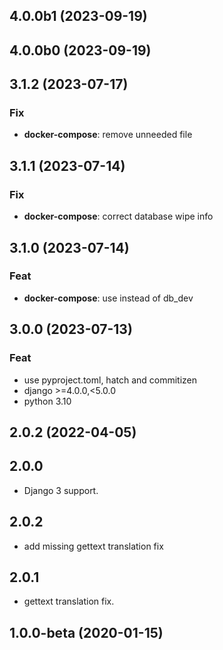 ## 4.0.0b1 (2023-09-19)

## 4.0.0b0 (2023-09-19)

## 3.1.2 (2023-07-17)

### Fix

- **docker-compose**: remove unneeded file

## 3.1.1 (2023-07-14)

### Fix

- **docker-compose**: correct database wipe info

## 3.1.0 (2023-07-14)

### Feat

- **docker-compose**: use instead of db_dev

## 3.0.0 (2023-07-13)

### Feat

- use pyproject.toml, hatch and commitizen
- django >=4.0.0,<5.0.0
- python 3.10

## 2.0.2 (2022-04-05)

## 2.0.0
- Django 3 support.
## 2.0.2
- add missing gettext translation fix

## 2.0.1
- gettext translation fix.

## 1.0.0-beta (2020-01-15)
